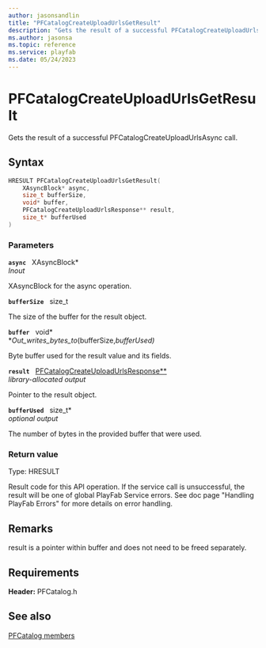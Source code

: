 ```yaml
---
author: jasonsandlin
title: "PFCatalogCreateUploadUrlsGetResult"
description: "Gets the result of a successful PFCatalogCreateUploadUrlsAsync call."
ms.author: jasonsa
ms.topic: reference
ms.service: playfab
ms.date: 05/24/2023
---
```


# PFCatalogCreateUploadUrlsGetResult  

Gets the result of a successful PFCatalogCreateUploadUrlsAsync call.  

## Syntax  
  
```cpp
HRESULT PFCatalogCreateUploadUrlsGetResult(  
    XAsyncBlock* async,  
    size_t bufferSize,  
    void* buffer,  
    PFCatalogCreateUploadUrlsResponse** result,  
    size_t* bufferUsed  
)  
```  
  
### Parameters  
  
**`async`** &nbsp; XAsyncBlock*  
*_Inout_*  
  
XAsyncBlock for the async operation.  
  
**`bufferSize`** &nbsp; size_t  
  
The size of the buffer for the result object.  
  
**`buffer`** &nbsp; void*  
*_Out_writes_bytes_to_(bufferSize,*bufferUsed)*  
  
Byte buffer used for the result value and its fields.  
  
**`result`** &nbsp; [PFCatalogCreateUploadUrlsResponse**](../../pfcatalogtypes/structs/pfcatalogcreateuploadurlsresponse.md)  
*library-allocated output*  
  
Pointer to the result object.  
  
**`bufferUsed`** &nbsp; size_t*  
*optional output*  
  
The number of bytes in the provided buffer that were used.  
  
  
### Return value
Type: HRESULT
  
Result code for this API operation. If the service call is unsuccessful, the result will be one of global PlayFab Service errors. See doc page "Handling PlayFab Errors" for more details on error handling.
  
## Remarks  
  
result is a pointer within buffer and does not need to be freed separately.
  
## Requirements  
  
**Header:** PFCatalog.h
  
## See also  
[PFCatalog members](../pfcatalog_members.md)  

  
  
